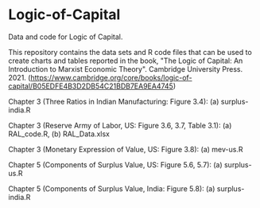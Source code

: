 # Logic-of-Capital
Data and code for Logic of Capital.

This repository contains the data sets and R code files that can be used to create charts and tables reported in the book, "The Logic of Capital: An Introduction to Marxist Economic Theory". Cambridge University Press. 2021. (https://www.cambridge.org/core/books/logic-of-capital/B05EDFE4B3D2DB54C21BDB7EA9EA4745)

Chapter 3 (Three Ratios in Indian Manufacturing: Figure 3.4): (a) surplus-india.R

Chapter 3 (Reserve Army of Labor, US: Figure 3.6, 3.7, Table 3.1): (a) RAL_code.R, (b) RAL_Data.xlsx

Chapter 3 (Monetary Expression of Value, US: Figure 3.8): (a) mev-us.R

Chapter 5 (Components of Surplus Value, US: Figure 5.6, 5.7): (a) surplus-us.R

Chapter 5 (Components of Surplus Value, India: Figure 5.8): (a) surplus-india.R


